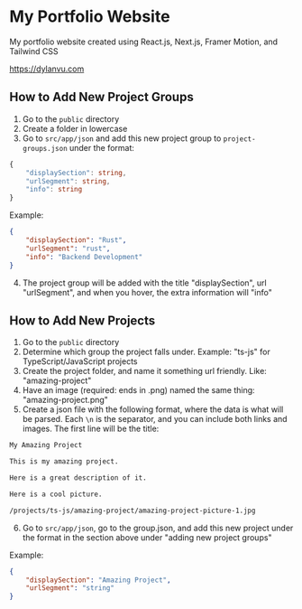 # My Portfolio Website

My portfolio website created using React.js, Next.js, Framer Motion, and Tailwind CSS

https://dylanvu.com

## How to Add New Project Groups
1. Go to the `public` directory
2. Create a folder in lowercase
3. Go to `src/app/json` and add this new project group to `project-groups.json` under the format:

```ts
{
    "displaySection": string,
    "urlSegment": string,
    "info": string
}

```

Example:

```json
{
    "displaySection": "Rust",
    "urlSegment": "rust",
    "info": "Backend Development"
}
```
4. The project group will be added with the title "displaySection", url "urlSegment", and when you hover, the extra information will "info"

## How to Add New Projects
1. Go to the `public` directory
2. Determine which group the project falls under. Example: "ts-js" for TypeScript/JavaScript projects
3. Create the project folder, and name it something url friendly. Like: "amazing-project"
4. Have an image (required: ends in .png) named the same thing: "amazing-project.png"
5. Create a json file with the following format, where the data is what will be parsed. Each `\n` is the separator, and you can include both links and images. The first line will be the title:

```txt
My Amazing Project

This is my amazing project.

Here is a great description of it.

Here is a cool picture.

/projects/ts-js/amazing-project/amazing-project-picture-1.jpg
```

6. Go to `src/app/json`, go to the group.json, and add this new project under the format in the section above under "adding new project groups"

Example:
```json
{
    "displaySection": "Amazing Project",
    "urlSegment": "string"
}
```
